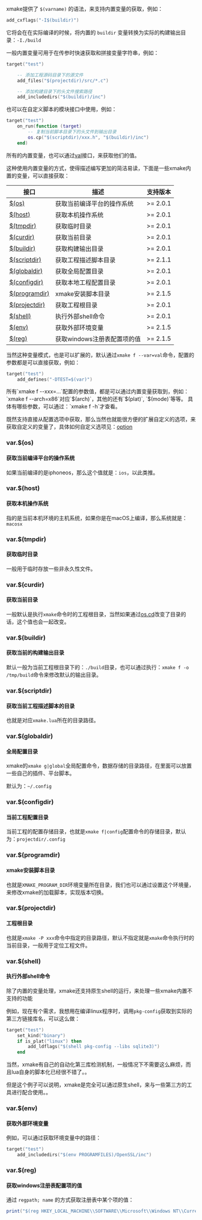 
xmake提供了 `$(varname)` 的语法，来支持内置变量的获取，例如：

```lua
add_cxflags("-I$(buildir)")
```

它将会在在实际编译的时候，将内置的 `buildir` 变量转换为实际的构建输出目录：`-I./build`

一般内置变量可用于在传参时快速获取和拼接变量字符串，例如：

```lua
target("test")

    -- 添加工程源码目录下的源文件
    add_files("$(projectdir)/src/*.c")

    -- 添加构建目录下的头文件搜索路径
    add_includedirs("$(buildir)/inc")
```

也可以在自定义脚本的模块接口中使用，例如：

```lua
target("test")
    on_run(function (target)
        -- 复制当前脚本目录下的头文件到输出目录
        os.cp("$(scriptdir)/xxx.h", "$(buildir)/inc")
    end)
```

所有的内置变量，也可以通过[val](#val)接口，来获取他们的值。

这种使用内置变量的方式，使得描述编写更加的简洁易读，下面是一些xmake内置的变量，可以直接获取：

| 接口                                            | 描述                                         | 支持版本 |
| ----------------------------------------------- | -------------------------------------------- | -------- |
| [$(os)](#varos)                                 | 获取当前编译平台的操作系统                   | >= 2.0.1 |
| [$(host)](#varhost)                             | 获取本机操作系统                             | >= 2.0.1 |
| [$(tmpdir)](#vartmpdir)                         | 获取临时目录                                 | >= 2.0.1 |
| [$(curdir)](#varcurdir)                         | 获取当前目录                                 | >= 2.0.1 |
| [$(buildir)](#varbuildir)                       | 获取构建输出目录                             | >= 2.0.1 |
| [$(scriptdir)](#varscriptdir)                   | 获取工程描述脚本目录                         | >= 2.1.1 |
| [$(globaldir)](#varglobaldir)                   | 获取全局配置目录                             | >= 2.0.1 |
| [$(configdir)](#varconfigdir)                   | 获取本地工程配置目录                         | >= 2.0.1 |
| [$(programdir)](#varprogramdir)                 | xmake安装脚本目录                            | >= 2.1.5 |
| [$(projectdir)](#varprojectdir)                 | 获取工程根目录                               | >= 2.0.1 |
| [$(shell)](#varshell)                           | 执行外部shell命令                            | >= 2.0.1 |
| [$(env)](#varenv)                               | 获取外部环境变量                             | >= 2.1.5 |
| [$(reg)](#varreg)                               | 获取windows注册表配置项的值                  | >= 2.1.5 |

当然这种变量模式，也是可以扩展的，默认通过`xmake f --var=val`命令，配置的参数都是可以直接获取，例如：

```lua
target("test")
    add_defines("-DTEST=$(var)")
```

<p class="tip">
所有`xmake f --xxx=...`配置的参数值，都是可以通过内置变量获取到，例如：`xmake f --arch=x86`对应`$(arch)`，其他的还有`$(plat)`, `$(mode)`等等。
具体有哪些参数，可以通过：`xmake f -h`才查看。
</p>

既然支持直接从配置选项中获取，那么当然也就能很方便的扩展自定义的选项，来获取自定义的变量了，具体如何自定义选项见：[option](#option)

### var.$(os)

#### 获取当前编译平台的操作系统

如果当前编译的是iphoneos，那么这个值就是：`ios`，以此类推。

### var.$(host)

#### 获取本机操作系统

指的是当前本机环境的主机系统，如果你是在macOS上编译，那么系统就是：`macosx`

### var.$(tmpdir)

#### 获取临时目录

一般用于临时存放一些非永久性文件。

### var.$(curdir)

#### 获取当前目录

一般默认是执行`xmake`命令时的工程根目录，当然如果通过[os.cd](#os-cd)改变了目录的话，这个值也会一起改变。

### var.$(buildir)

#### 获取当前的构建输出目录

默认一般为当前工程根目录下的：`./build`目录，也可以通过执行：`xmake f -o /tmp/build`命令来修改默认的输出目录。

### var.$(scriptdir)

#### 获取当前工程描述脚本的目录

也就是对应`xmake.lua`所在的目录路径。

### var.$(globaldir)

#### 全局配置目录

xmake的`xmake g|global`全局配置命令，数据存储的目录路径，在里面可以放置一些自己的插件、平台脚本。

默认为：`~/.config`

### var.$(configdir)

#### 当前工程配置目录

当前工程的配置存储目录，也就是`xmake f|config`配置命令的存储目录，默认为：`projectdir/.config`

### var.$(programdir)

#### xmake安装脚本目录

也就是`XMAKE_PROGRAM_DIR`环境变量所在目录，我们也可以通过设置这个环境量，来修改xmake的加载脚本，实现版本切换。

### var.$(projectdir)

#### 工程根目录

也就是`xmake -P xxx`命令中指定的目录路径，默认不指定就是`xmake`命令执行时的当前目录，一般用于定位工程文件。

### var.$(shell)

#### 执行外部shell命令

除了内置的变量处理，xmake还支持原生shell的运行，来处理一些xmake内置不支持的功能

例如，现在有个需求，我想用在编译linux程序时，调用`pkg-config`获取到实际的第三方链接库名，可以这么做：

```lua
target("test")
    set_kind("binary")
    if is_plat("linux") then
        add_ldflags("$(shell pkg-config --libs sqlite3)")
    end
```

当然，xmake有自己的自动化第三库检测机制，一般情况下不需要这么麻烦，而且lua自身的脚本化已经很不错了。。

但是这个例子可以说明，xmake是完全可以通过原生shell，来与一些第三方的工具进行配合使用。。

### var.$(env)

#### 获取外部环境变量

例如，可以通过获取环境变量中的路径：

```lua
target("test")
    add_includedirs("$(env PROGRAMFILES)/OpenSSL/inc")
```

### var.$(reg)

#### 获取windows注册表配置项的值 

通过 `regpath; name` 的方式获取注册表中某个项的值：

```lua
print("$(reg HKEY_LOCAL_MACHINE\\SOFTWARE\\Microsoft\\Windows NT\\CurrentVersion\\XXXX;Name)")
```

